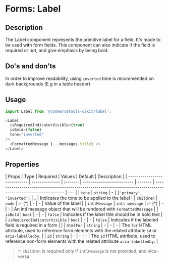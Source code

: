 # Forms: Label

## Description

The Label component represents the primitive label for a field. It's made to be used with form fields. This component can also indicate if the field is required or not, and give emphasis by being bold.

## Do's and don'ts

In order to improve readability, using `inverted` tone is recommended on dark backgrounds (E.g in a table header)

## Usage

```js
import Label from '@commercetools-uikit/label';

<Label
  isRequiredIndicatorVisible={true}
  isBold={false}
  tone="inverted"
/>
  <FormattedMessage {...messages.title} />
</Label>
```

## Properties

| Props                        | Type           | Required | Values                    | Default | Description                                                                                                     |
| ---------------------------- | -------------- | :------: | ------------------------- | ------- | --------------------------------------------------------------------------------------------------------------- | --- |
| `tone`                       | `string`       |    -     | `['primary', 'inverted']` | \_      | Indicates the tone to be applied to the label                                                                   |
| `children`                   | `node`         | ✅ (\*)  | -                         | -       | Value of the label                                                                                              |
| `intlMessage`                | `intl message` | ✅ (\*)  | -                         | -       | An intl message object that will be rendered with `FormattedMessage`                                            |
| `isBold`                     | `bool`         |    -     | -                         | `false` | Indicates if the label title should be in bold text                                                             |
| `isRequiredIndicatorVisible` | `bool`         |    -     | -                         | `false` | Indicates if the labeled field is required in a form                                                            |     |
| `htmlFor`                    | `string`       |    -     | -                         | -       | The `for` HTML attribute, used to reference form elements with the related attribute `id` or `aria-labelledby`. |
| `id`                         | `string`       |    -     | -                         | -       | The `id` HTML attribute, used to reference non-form elements with the related attribute `aria-labelledby`.      |

> `*`: `children` is required only if `intlMessage` is not provided, and vice-versa
